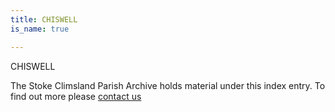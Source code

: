 ```yaml
---
title: CHISWELL
is_name: true

---
```


CHISWELL


The Stoke Climsland Parish Archive holds material under this index entry. To find out more please [contact us](/contact/)
